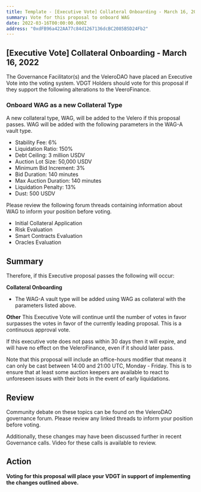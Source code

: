 ```yaml
---
title: Template - [Executive Vote] Collateral Onboarding - March 16, 2022
summary: Vote for this proposal to onboard WAG
date: 2022-03-16T00:00:00.000Z
address: "0xdFB96a422AA77c84d1267136dcBC2085B5D24Fb2"
---
```

## [Executive Vote] Collateral Onboarding - March 16, 2022

The Governance Facilitator(s) and the VeleroDAO have placed an Executive Vote into the voting system. VDGT Holders should vote for this proposal if they support the following alterations to the VeeroFinance.

### Onboard WAG as a new Collateral Type

A new collateral type, WAG, will be added to the Velero if this proposal passes. WAG will be added with the following parameters in the WAG-A vault type.

* Stability Fee: 6%
* Liquidation Ratio: 150%
* Debt Ceiling: 3 million USDV
* Auction Lot Size: 50,000 USDV
* Minimum Bid Increment: 3%
* Bid Duration: 140 minutes
* Max Auction Duration: 140 minutes
* Liquidation Penalty: 13%
* Dust: 500 USDV

Please review the following forum threads containing information about WAG to inform your position before voting.
* Initial Collateral Application
* Risk Evaluation
* Smart Contracts Evaluation
* Oracles Evaluation

## Summary

Therefore, if this Executive proposal passes the following will occur:

**Collateral Onboarding**
* The WAG-A vault type will be added using WAG as collateral with the parameters listed above.

**Other**
This Executive Vote will continue until the number of votes in favor surpasses the votes in favor of the currently leading proposal. This is a continuous approval vote. 

If this executive vote does not pass within 30 days then it will expire, and will have no effect on the VeleroFinance, even if it should later pass. 

Note that this proposal will include an office-hours modifier that means it can only be cast between 14:00 and 21:00 UTC, Monday - Friday. This is to ensure that at least some auction keepers are available to react to unforeseen issues with their bots in the event of early liquidations.

## Review

Community debate on these topics can be found on the VeleroDAO governance forum. Please review any linked threads to inform your position before voting.

Additionally, these changes may have been discussed further in recent Governance calls. Video for these calls is available to review.

## Action

**Voting for this proposal will place your VDGT in support of implementing the changes outlined above.**
